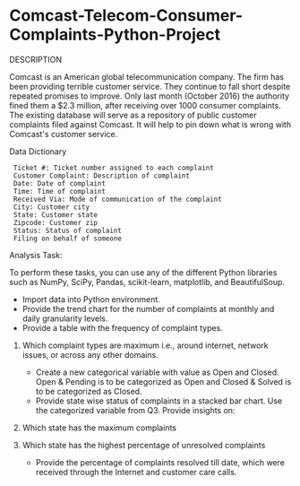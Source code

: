 # Comcast-Telecom-Consumer-Complaints-Python-Project

DESCRIPTION

Comcast is an American global telecommunication company. The firm has been providing terrible customer service. They continue to fall short despite repeated promises to improve. Only last month (October 2016) the authority fined them a $2.3 million, after receiving over 1000 consumer complaints.
The existing database will serve as a repository of public customer complaints filed against Comcast.
It will help to pin down what is wrong with Comcast's customer service.

Data Dictionary

     Ticket #: Ticket number assigned to each complaint
     Customer Complaint: Description of complaint
     Date: Date of complaint
     Time: Time of complaint
     Received Via: Mode of communication of the complaint
     City: Customer city
     State: Customer state
     Zipcode: Customer zip
     Status: Status of complaint
     Filing on behalf of someone

Analysis Task: 

To perform these tasks, you can use any of the different Python libraries such as NumPy, SciPy, Pandas, scikit-learn, matplotlib, and BeautifulSoup.

- Import data into Python environment.
- Provide the trend chart for the number of complaints at monthly and daily granularity levels.
- Provide a table with the frequency of complaint types.

1. Which complaint types are maximum i.e., around internet, network issues, or across any other domains.
      - Create a new categorical variable with value as Open and Closed. Open & Pending is to be categorized as Open and Closed & Solved is to be categorized as Closed.
      - Provide state wise status of complaints in a stacked bar chart. Use the categorized variable from Q3. Provide insights on:

2. Which state has the maximum complaints
3. Which state has the highest percentage of unresolved complaints
      - Provide the percentage of complaints resolved till date, which were received through the Internet and customer care calls.

